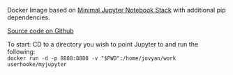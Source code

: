 Docker Image based on [Minimal Jupyter Notebook Stack](https://github.com/jupyter/docker-stacks/tree/master/minimal-notebook) with additional pip dependencies.  

[Source code on Github](https://github.com/userhooke/myjupyter-docker)  

To start: CD to a directory you wish to point Jupyter to and run the following:  
`docker run -d -p 8888:8888 -v "$PWD":/home/jovyan/work userhooke/myjupyter`